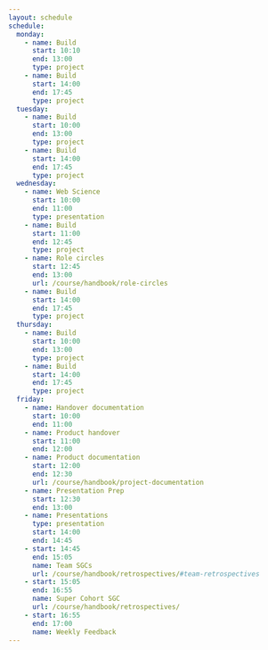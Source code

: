```yaml
---
layout: schedule
schedule:
  monday:
    - name: Build
      start: 10:10
      end: 13:00
      type: project
    - name: Build
      start: 14:00
      end: 17:45
      type: project
  tuesday:
    - name: Build
      start: 10:00
      end: 13:00
      type: project
    - name: Build
      start: 14:00
      end: 17:45
      type: project
  wednesday:
    - name: Web Science
      start: 10:00
      end: 11:00
      type: presentation
    - name: Build
      start: 11:00
      end: 12:45
      type: project
    - name: Role circles
      start: 12:45
      end: 13:00
      url: /course/handbook/role-circles
    - name: Build
      start: 14:00
      end: 17:45
      type: project
  thursday:
    - name: Build
      start: 10:00
      end: 13:00
      type: project
    - name: Build
      start: 14:00
      end: 17:45
      type: project
  friday:
    - name: Handover documentation
      start: 10:00
      end: 11:00
    - name: Product handover
      start: 11:00
      end: 12:00
    - name: Product documentation
      start: 12:00
      end: 12:30
      url: /course/handbook/project-documentation
    - name: Presentation Prep
      start: 12:30
      end: 13:00
    - name: Presentations
      type: presentation
      start: 14:00
      end: 14:45
    - start: 14:45
      end: 15:05
      name: Team SGCs
      url: /course/handbook/retrospectives/#team-retrospectives
    - start: 15:05
      end: 16:55
      name: Super Cohort SGC
      url: /course/handbook/retrospectives/
    - start: 16:55
      end: 17:00
      name: Weekly Feedback
---
```

